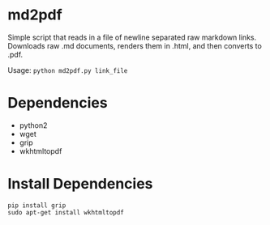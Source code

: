 
# md2pdf
Simple script that reads in a file of newline separated raw markdown links.
Downloads raw .md documents, renders them in .html, and then converts to .pdf.

Usage: `python md2pdf.py link_file`

# Dependencies
* python2
* wget
* grip
* wkhtmltopdf

# Install Dependencies
    pip install grip
    sudo apt-get install wkhtmltopdf

